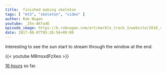 ```yaml
---
title:  finished making skeleton
tags: [ "mt3", "skeleton", "video" ]
author: Rob Nugen
youtube: _25n-AKfa4E
episode_image: https://b.robnugen.com/art/marble_track_3/website/2018_sep_02_mt3_placeholder.png
date: 2017-08-07T05:26:56+09:00
---
```


Interesting to see the sun start to stream through the window at the end.

{{< youtube M8msxdFzXeo >}}

[16 hours](
http://www.grun1.com/utils/timeCalc.html?t1=34:03&t2=57:27&t3=60:14&t4=71:50&t5=31:08&t6=78:05&t7=33:27&t8=62:46&t9=40:12&t10=94:51&t11=22:02&t12=2:41:39&t13=17:00&t14=28:17&t15=1:17:51&t16=1:31:40&mode=0&fs3=1&ft2=1&f3t1=1&f4t0=1&d=:&o1=1&fps=
) so far.
